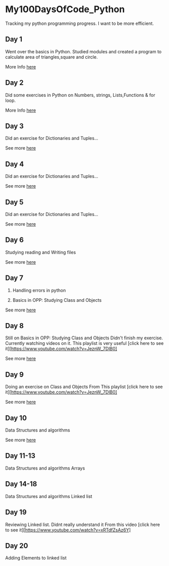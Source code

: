 # My100DaysOfCode_Python

Tracking my python programming progress. I want to be more efficient.

## Day 1

Went over the basics in Python. Studied modules and created a program to calculate
area of triangles,square and circle.

More Info [here](Day1/Day1.md)

## Day 2

Did some exercises in Python on Numbers, strings, Lists,Functions & for loop.

More Info [here](Day2/Day2.md)

## Day 3

Did an exercise for Dictionaries and Tuples...

See more [here](Day3/Day3.md)

## Day 4

Did an exercise for Dictionaries and Tuples...

See more [here](Day4/Day4.md)

## Day 5

Did an exercise for Dictionaries and Tuples...

See more [here](Day5/Day5.md)

## Day 6

Studying reading and Writing files

See more [here](Day6/Day6.md)

## Day 7

1. Handling errors in python

2. Basics in OPP: Studying Class and Objects

See more [here](Day7/Day7.md)

## Day 8

 Still on Basics in OPP: Studying Class and Objects
 Didn't finish my exercise. 
 Currently watching videos on it. This playlist is very useful [click here to see it][https://www.youtube.com/watch?v=JeznW_7DlB0]

See more [here](Day7/Day7.md)

## Day 9

Doing an exercise on Class and Objects 
From This playlist [click here to see it][https://www.youtube.com/watch?v=JeznW_7DlB0]

See more [here](Day9/Day9.md)

## Day 10

Data Structures and algorithms

See more [here](Day9/Day9.md)

## Day 11-13

Data Structures and algorithms
Arrays


## Day 14-18

Data Structures and algorithms
Linked list

## Day 19
Reviewing Linked list. Didnt really understand it
From this video [click here to see it][https://www.youtube.com/watch?v=xRTdfZsAz6Y]

## Day 20

Adding Elements to linked list